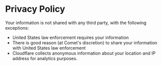 # Privacy Policy
Your information is not shared with any third party, with the following exceptions:
* United States law enforcement requires your information
* There is good reason (at Comet's discretion) to share your information with United States law enforcement
* Cloudflare collects anonymous information about your location and IP address for analytics purposes.
